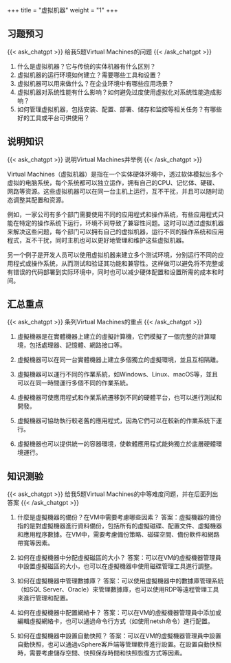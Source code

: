 +++
title = "虚拟机器"
weight = "1"
+++
## 习题预习
{{< ask_chatgpt >}}
给我5题Virtual Machines的问题
{{< /ask_chatgpt >}}



1. 什么是虚拟机器？它与传统的实体机器有什么区别？
2. 虚拟机器的运行环境如何建立？需要哪些工具和设置？
3. 虚拟机器可以用来做什么？在企业环境中有哪些应用场景？
4. 虚拟机器对系统性能有什么影响？如何避免过度使用虚拟化对系统性能造成影响？
5. 如何管理虚拟机器，包括安装、配置、部署、储存和监控等相关任务？有哪些好的工具或平台可供使用？   

## 说明知识
{{< ask_chatgpt >}}
说明Virtual Machines并举例
{{< /ask_chatgpt >}}



Virtual Machines（虚拟机器）是指在一个实体硬体环境中，透过软体模拟出多个虚拟的电脑系统，每个系统都可以独立运作，拥有自己的CPU、记忆体、硬碟、网路等资源。这些虚拟机器可以在同一台主机上运行，互不干扰，并且可以随时动态调整其配置和资源。

例如，一家公司有多个部门需要使用不同的应用程式和操作系统，有些应用程式只能在特定的操作系统下运行，环境不同导致了兼容性问题。这时可以透过虚拟机器来解决这些问题，每个部门可以拥有自己的虚拟机器，运行不同的操作系统和应用程式，互不干扰，同时主机也可以更好地管理和维护这些虚拟机器。

另一个例子是开发人员可以使用虚拟机器来建立多个测试环境，分别运行不同的应用程式或操作系统，从而测试和验证其功能和兼容性。这样做可以避免将不完整或有错误的代码部署到实际环境中，同时也可以减少硬体配置和设置所需的成本和时间。   

## 汇总重点
{{< ask_chatgpt >}}
条列Virtual Machines的重点
{{< /ask_chatgpt >}}



1. 虛擬機器是在實體機器上建立的虛擬計算機，它們模擬了一個完整的計算環境，包括處理器、記憶體、網路接口等。

2. 虛擬機器可以在同一台實體機器上建立多個獨立的虛擬環境，並且互相隔離。

3. 虛擬機器可以運行不同的作業系統，如Windows、Linux、macOS等，並且可以在同一時間運行多個不同的作業系統。

4. 虛擬機器可使應用程式和作業系統遷移到不同的硬體平台，也可以進行測試和開發。

5. 虛擬機器可協助執行較老舊的應用程式，因為它們可以在較新的作業系統下運行。

6. 虛擬機器也可以提供統一的容器環境，使軟體應用程式能夠獨立於底層硬體環境運行。   

## 知识测验
{{< ask_chatgpt >}}
给我5题Virtual Machines的中等难度问题，并在后面列出答案
{{< /ask_chatgpt >}}



1. 什麼是虛擬機器的備份？在VM中需要考慮哪些因素？
答案：虛擬機器的備份指的是對虛擬機器進行資料備份，包括所有的虛擬磁碟、配置文件、虛擬機器和應用程序數據。在VM中，需要考慮備份策略、磁碟空間、備份軟件和網路帶寬等因素。

2. 如何在虛擬機器中分配虛擬磁區的大小？
答案：可以在VM的虛擬機器管理員中設置虛擬磁區的大小，也可以在虛擬機器中使用磁碟管理工具進行調整。

3. 如何在虛擬機器中管理數據庫？
答案：可以使用虛擬機器中的數據庫管理系統（如SQL Server、Oracle）來管理數據庫，也可以使用RDP等遠程管理工具來進行管理和配置。

4. 如何在虛擬機器中配置網絡卡？
答案：可以在VM的虛擬機器管理員中添加或編輯虛擬網絡卡，也可以通過命令行方式（如使用netsh命令）進行配置。

5. 如何在虛擬機器中設置自動快照？
答案：可以在VM的虛擬機器管理員中設置自動快照，也可以通過vSphere客戶端等管理軟件進行設置。在設置自動快照時，需要考慮儲存空間、快照保存時間和快照恢復方式等因素。   


